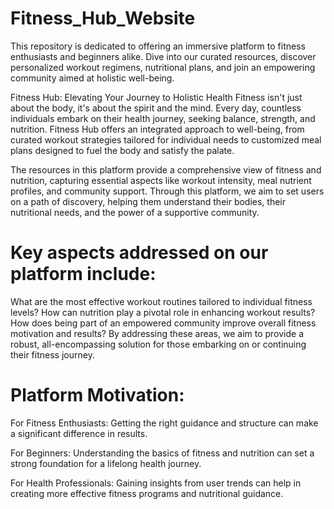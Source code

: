 # Fitness_Hub_Website

This repository is dedicated to offering an immersive platform to fitness enthusiasts and beginners alike. Dive into our curated resources, discover personalized workout regimens, nutritional plans, and join an empowering community aimed at holistic well-being.

Fitness Hub: Elevating Your Journey to Holistic Health
Fitness isn't just about the body, it's about the spirit and the mind. Every day, countless individuals embark on their health journey, seeking balance, strength, and nutrition. Fitness Hub offers an integrated approach to well-being, from curated workout strategies tailored for individual needs to customized meal plans designed to fuel the body and satisfy the palate.

The resources in this platform provide a comprehensive view of fitness and nutrition, capturing essential aspects like workout intensity, meal nutrient profiles, and community support. Through this platform, we aim to set users on a path of discovery, helping them understand their bodies, their nutritional needs, and the power of a supportive community.

# Key aspects addressed on our platform include:

What are the most effective workout routines tailored to individual fitness levels?
How can nutrition play a pivotal role in enhancing workout results?
How does being part of an empowered community improve overall fitness motivation and results?
By addressing these areas, we aim to provide a robust, all-encompassing solution for those embarking on or continuing their fitness journey.

# Platform Motivation:

For Fitness Enthusiasts: Getting the right guidance and structure can make a significant difference in results.

For Beginners: Understanding the basics of fitness and nutrition can set a strong foundation for a lifelong health journey.

For Health Professionals: Gaining insights from user trends can help in creating more effective fitness programs and nutritional guidance.





